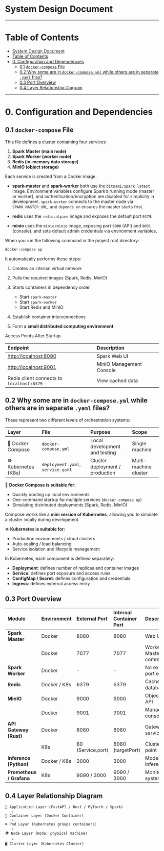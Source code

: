 # System Design Document
---
# Table of Contents

- [System Design Document](#system-design-document)
- [Table of Contents](#table-of-contents)
- [0. Configuration and Dependencies](#0-configuration-and-dependencies)
  - [0.1 `docker-compose` File](#01-docker-compose-file)
  - [0.2 Why some are in `docker-compose.yml` while others are in separate `.yaml` files?](#02-why-some-are-in-docker-composeyml-while-others-are-in-separate-yaml-files)
  - [0.3 Port Overview](#03-port-overview)
  - [0.4 Layer Relationship Diagram](#04-layer-relationship-diagram)

---

# 0. Configuration and Dependencies

## 0.1 `docker-compose` File

This file defines a cluster containing four services:

1. **Spark Master (main node)**
2. **Spark Worker (worker node)**
3. **Redis (in-memory data storage)**
4. **MinIO (object storage)**

Each service is created from a Docker image.

- **spark-master** and **spark-worker** both use the `bitnami/spark:latest` image.
  Environment variables configure Spark’s running mode (master or worker), and authentication/encryption are disabled for simplicity in development.
  `spark-worker` connects to the master node via `SPARK_MASTER_URL`, and `depends_on` ensures the master starts first.

- **redis** uses the `redis:alpine` image and exposes the default port `6379`.

- **minio** uses the `minio/minio` image, exposing port `9000` (API) and `9001` (console), and sets default admin credentials via environment variables.

When you run the following command in the project root directory:

```bash
docker-compose up
````

It automatically performs these steps:

1. Creates an internal virtual network
2. Pulls the required images (Spark, Redis, MinIO)
3. Starts containers in dependency order

   * Start `spark-master`
   * Start `spark-worker`
   * Start Redis and MinIO
4. Establish container interconnections
5. Form a **small distributed computing environment**

Access Points After Startup

| Endpoint                                       | Description              |
| :--------------------------------------------- | :----------------------- |
| [http://localhost:8080](http://localhost:8080) | Spark Web UI             |
| [http://localhost:9001](http://localhost:9001) | MinIO Management Console |
| Redis client connects to `localhost:6379`      | View cached data         |



## 0.2 Why some are in `docker-compose.yml` while others are in separate `.yaml` files?

These represent two different levels of orchestration systems:

| Layer               | File                              | Purpose                         | Scope                 |
| :------------------ | :-------------------------------- | :------------------------------ | :-------------------- |
| 🐳 Docker Compose   | `docker-compose.yml`              | Local development and testing   | Single machine        |
| ☸️ Kubernetes (K8s) | `deployment.yaml`, `service.yaml` | Cluster deployment / production | Multi-machine cluster |



🐳 **Docker Compose is suitable for:**

* Quickly booting up local environments
* One-command startup for multiple services (`docker-compose up`)
* Simulating distributed deployments (Spark, Redis, MinIO)

Compose works like a **mini version of Kubernetes**,
allowing you to simulate a cluster locally during development.



☸️ **Kubernetes is suitable for:**

* Production environments / cloud clusters
* Auto-scaling / load balancing
* Service isolation and lifecycle management

In Kubernetes, each component is defined separately:

* **Deployment**: defines number of replicas and container images
* **Service**: defines port exposure and access rules
* **ConfigMap / Secret**: defines configuration and credentials
* **Ingress**: defines external access entry



## 0.3 Port Overview

| Module                   | Environment  | External Port     | Internal Container Port | Description                   |
| :----------------------- | :----------- | :---------------- | :---------------------- | :---------------------------- |
| **Spark Master**         | Docker       | 8080              | 8080                    | Web UI                        |
|                          | Docker       | 7077              | 7077                    | Worker ↔ Master communication |
| **Spark Worker**         | Docker       | -                 | -                       | No external port exposed      |
| **Redis**                | Docker / K8s | 6379              | 6379                    | Cache database                |
| **MinIO**                | Docker       | 9000              | 9000                    | Object storage API            |
|                          | Docker       | 9001              | 9001                    | Management console            |
| **API Gateway (Rust)**   | Docker       | 8080              | 8080                    | Gateway service               |
|                          | K8s          | 80 (Service.port) | 8080 (targetPort)       | Cluster entry point           |
| **Inference (Python)**   | Docker / K8s | 3000              | 3000                    | Model inference               |
| **Prometheus / Grafana** | K8s          | 9090 / 3000       | 9090 / 3000             | Monitoring system UI          |



## 0.4 Layer Relationship Diagram

```
🧠 Application Layer (FastAPI / Rust / PyTorch / Spark)
   ↓
🐳 Container Layer (Docker Container)
   ↓
☸️ Pod Layer (Kubernetes groups containers)
   ↓
🌍 Node Layer (Node: physical machine)
   ↓
🖥️ Cluster Layer (Kubernetes Cluster)
```

```

